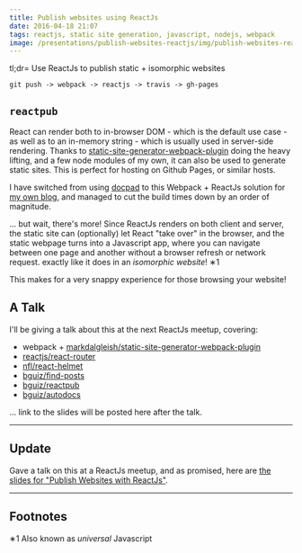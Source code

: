 ```yaml
---
title: Publish websites using ReactJs
date: 2016-04-18 21:07
tags: reactjs, static site generation, javascript, nodejs, webpack
image: /presentations/publish-websites-reactjs/img/publish-websites-reactjs-orly-book-cover.png
---
```


tl;dr= Use ReactJs to publish static + isomorphic websites

`git push -> webpack -> reactjs -> travis -> gh-pages`

## `reactpub`

React can render both to in-browser DOM -
which is the default use case -
as well as to an in-memory string -
which is usually used in server-side rendering.
Thanks to
[static-site-generator-webpack-plugin](https://github.com/markdalgleish/static-site-generator-webpack-plugin)
doing the heavy lifting,
and a few node modules of my own,
it can also be used to generate static sites.
This is perfect for hosting on Github Pages,
or similar hosts.

I have switched from using
[docpad](https://github.com/docpad/docpad)
to this Webpack + ReactJs solution for
[my own blog](http://blog.bguiz.com),
and managed to cut the build times down by an order of magnitude.

... but wait, there's more!
Since ReactJs renders on both client and server,
the static site can (optionally)
let React "take over" in the browser,
and the static webpage
turns into a Javascript app,
where you can navigate between one page and another
without a browser refresh or network request.
exactly like it does in an *isomorphic website*! &lowast;1

This makes for a very snappy experience
for those browsing your website!

## A Talk

I'll be giving a talk about this at the next ReactJs meetup, covering:

- webpack + [markdalgleish/static-site-generator-webpack-plugin](https://github.com/markdalgleish/static-site-generator-webpack-plugin)
- [reactjs/react-router](https://github.com/reactjs/react-router)
- [nfl/react-helmet](https://github.com/nfl/react-helmet)
- [bguiz/find-posts](https://github.com/bguiz/find-posts)
- [bguiz/reactpub](https://github.com/bguiz/reactpub)
- [bguiz/autodocs](https://github.com/bguiz/autodocs)

... link to the slides will be posted here after the talk.

----

## Update

Gave a talk on this at a ReactJs meetup,
and as promised, here are
[the slides for "Publish Websites with ReactJs"](/presentations/publish-websites-reactjs/).

----

## Footnotes

&lowast;1 Also known as *universal* Javascript
